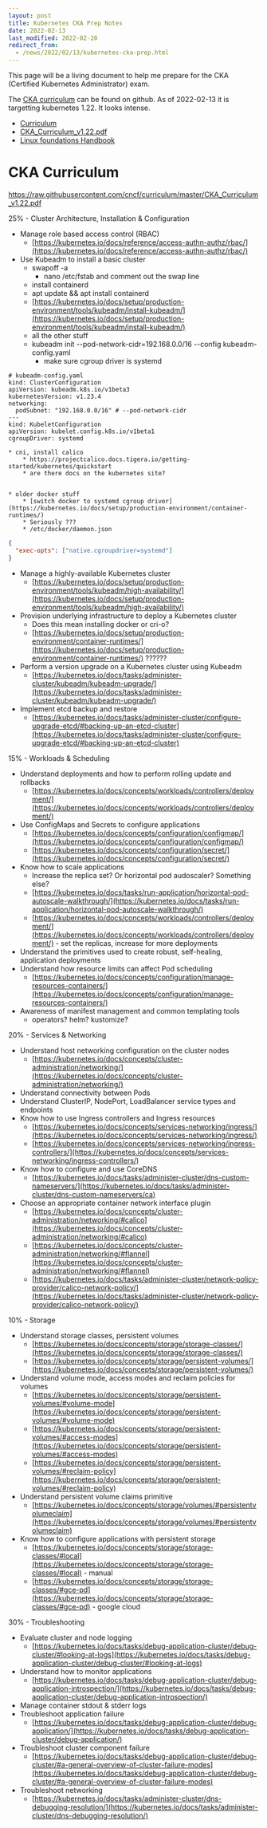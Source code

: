 ```yaml
---
layout: post
title: Kubernetes CKA Prep Notes
date: 2022-02-13
last_modified: 2022-02-20
redirect_from:
  - /news/2022/02/13/kubernetes-cka-prep.html
---
```



This page will be a living document to help me prepare for the CKA (Certified Kubernetes Administrator) exam.   

The [CKA curriculum](https://github.com/cncf/curriculum) can be found on github.  As of 2022-02-13 it is targetting kubernetes 1.22.  It looks intense.

* [Curriculum](https://github.com/cncf/curriculum)
* [CKA_Curriculum_v1.22.pdf](https://raw.githubusercontent.com/cncf/curriculum/master/CKA_Curriculum_v1.22.pdf)
* [Linux foundations Handbook](https://docs.linuxfoundation.org/tc-docs/certification/lf-candidate-handbook)






# CKA Curriculum

https://raw.githubusercontent.com/cncf/curriculum/master/CKA_Curriculum_v1.22.pdf

25% - Cluster Architecture, Installation & Configuration
* Manage role based access control (RBAC)
    * [https://kubernetes.io/docs/reference/access-authn-authz/rbac/](https://kubernetes.io/docs/reference/access-authn-authz/rbac/)
* Use Kubeadm to install a basic cluster
    * swapoff -a
        * nano /etc/fstab and comment out the swap line
    * install containerd
    * apt update && apt install containerd
    * [https://kubernetes.io/docs/setup/production-environment/tools/kubeadm/install-kubeadm/](https://kubernetes.io/docs/setup/production-environment/tools/kubeadm/install-kubeadm/)
    * all the other stuff
    * kubeadm init --pod-network-cidr=192.168.0.0/16 --config kubeadm-config.yaml
        * make sure cgroup driver is systemd

```
# kubeadm-config.yaml
kind: ClusterConfiguration
apiVersion: kubeadm.k8s.io/v1beta3
kubernetesVersion: v1.23.4
networking:
  podSubnet: "192.168.0.0/16" # --pod-network-cidr
---
kind: KubeletConfiguration
apiVersion: kubelet.config.k8s.io/v1beta1
cgroupDriver: systemd

```

    * cni, install calico
        * https://projectcalico.docs.tigera.io/getting-started/kubernetes/quickstart
        * are there docs on the kubernetes site?


    * older docker stuff
        * [switch docker to systemd cgroup driver](https://kubernetes.io/docs/setup/production-environment/container-runtimes/)
        * Seriously ???
        * /etc/docker/daemon.json 

```json
{
  "exec-opts": ["native.cgroupdriver=systemd"]
}
```

* Manage a highly-available Kubernetes cluster
    * [https://kubernetes.io/docs/setup/production-environment/tools/kubeadm/high-availability/](https://kubernetes.io/docs/setup/production-environment/tools/kubeadm/high-availability/)
* Provision underlying infrastructure to deploy a Kubernetes cluster
    * Does this mean installing docker or cri-o?
    * [https://kubernetes.io/docs/setup/production-environment/container-runtimes/](https://kubernetes.io/docs/setup/production-environment/container-runtimes/)  ??????
* Perform a version upgrade on a Kubernetes cluster using Kubeadm
    * [https://kubernetes.io/docs/tasks/administer-cluster/kubeadm/kubeadm-upgrade/](https://kubernetes.io/docs/tasks/administer-cluster/kubeadm/kubeadm-upgrade/)
* Implement etcd backup and restore
    * [https://kubernetes.io/docs/tasks/administer-cluster/configure-upgrade-etcd/#backing-up-an-etcd-cluster](https://kubernetes.io/docs/tasks/administer-cluster/configure-upgrade-etcd/#backing-up-an-etcd-cluster)

15% - Workloads & Scheduling
* Understand deployments and how to perform rolling update and rollbacks
    * [https://kubernetes.io/docs/concepts/workloads/controllers/deployment/](https://kubernetes.io/docs/concepts/workloads/controllers/deployment/)
* Use ConfigMaps and Secrets to configure applications
    * [https://kubernetes.io/docs/concepts/configuration/configmap/](https://kubernetes.io/docs/concepts/configuration/configmap/)
    * [https://kubernetes.io/docs/concepts/configuration/secret/](https://kubernetes.io/docs/concepts/configuration/secret/)
* Know how to scale applications
    * Increase the replica set?  Or horizontal pod audoscaler?  Something else?
    * [https://kubernetes.io/docs/tasks/run-application/horizontal-pod-autoscale-walkthrough/](https://kubernetes.io/docs/tasks/run-application/horizontal-pod-autoscale-walkthrough/)
    * [https://kubernetes.io/docs/concepts/workloads/controllers/deployment/](https://kubernetes.io/docs/concepts/workloads/controllers/deployment/) - set the replicas, increase for more deployments
* Understand the primitives used to create robust, self-healing, application deployments
* Understand how resource limits can affect Pod scheduling
    * [https://kubernetes.io/docs/concepts/configuration/manage-resources-containers/](https://kubernetes.io/docs/concepts/configuration/manage-resources-containers/)
* Awareness of manifest management and common templating tools
    * operators?  helm? kustomize?

20% - Services & Networking
* Understand host networking configuration on the cluster nodes
    * [https://kubernetes.io/docs/concepts/cluster-administration/networking/](https://kubernetes.io/docs/concepts/cluster-administration/networking/)
* Understand connectivity between Pods
* Understand ClusterIP, NodePort, LoadBalancer service types and endpoints
* Know how to use Ingress controllers and Ingress resources
    * [https://kubernetes.io/docs/concepts/services-networking/ingress/](https://kubernetes.io/docs/concepts/services-networking/ingress/)
    * [https://kubernetes.io/docs/concepts/services-networking/ingress-controllers/](https://kubernetes.io/docs/concepts/services-networking/ingress-controllers/)
* Know how to configure and use CoreDNS
    * [https://kubernetes.io/docs/tasks/administer-cluster/dns-custom-nameservers/](https://kubernetes.io/docs/tasks/administer-cluster/dns-custom-nameservers/ca)
* Choose an appropriate container network interface plugin
    * [https://kubernetes.io/docs/concepts/cluster-administration/networking/#calico](https://kubernetes.io/docs/concepts/cluster-administration/networking/#calico)
    * [https://kubernetes.io/docs/concepts/cluster-administration/networking/#flannel](https://kubernetes.io/docs/concepts/cluster-administration/networking/#flannel)
    * [https://kubernetes.io/docs/tasks/administer-cluster/network-policy-provider/calico-network-policy/](https://kubernetes.io/docs/tasks/administer-cluster/network-policy-provider/calico-network-policy/)

10% - Storage
* Understand storage classes, persistent volumes
    * [https://kubernetes.io/docs/concepts/storage/storage-classes/](https://kubernetes.io/docs/concepts/storage/storage-classes/)
    * [https://kubernetes.io/docs/concepts/storage/persistent-volumes/](https://kubernetes.io/docs/concepts/storage/persistent-volumes/)
* Understand volume mode, access modes and reclaim policies for volumes
    * [https://kubernetes.io/docs/concepts/storage/persistent-volumes/#volume-mode](https://kubernetes.io/docs/concepts/storage/persistent-volumes/#volume-mode)
    * [https://kubernetes.io/docs/concepts/storage/persistent-volumes/#access-modes](https://kubernetes.io/docs/concepts/storage/persistent-volumes/#access-modes)
    * [https://kubernetes.io/docs/concepts/storage/persistent-volumes/#reclaim-policy](https://kubernetes.io/docs/concepts/storage/persistent-volumes/#reclaim-policy)
* Understand persistent volume claims primitive
    * [https://kubernetes.io/docs/concepts/storage/volumes/#persistentvolumeclaim](https://kubernetes.io/docs/concepts/storage/volumes/#persistentvolumeclaim)
* Know how to configure applications with persistent storage
    * [https://kubernetes.io/docs/concepts/storage/storage-classes/#local](https://kubernetes.io/docs/concepts/storage/storage-classes/#local) - manual
    * [https://kubernetes.io/docs/concepts/storage/storage-classes/#gce-pd](https://kubernetes.io/docs/concepts/storage/storage-classes/#gce-pd) - google cloud

30% - Troubleshooting
* Evaluate cluster and node logging
    * [https://kubernetes.io/docs/tasks/debug-application-cluster/debug-cluster/#looking-at-logs](https://kubernetes.io/docs/tasks/debug-application-cluster/debug-cluster/#looking-at-logs)
* Understand how to monitor applications
    * [https://kubernetes.io/docs/tasks/debug-application-cluster/debug-application-introspection/](https://kubernetes.io/docs/tasks/debug-application-cluster/debug-application-introspection/)
* Manage container stdout & stderr logs
* Troubleshoot application failure
    * [https://kubernetes.io/docs/tasks/debug-application-cluster/debug-application/](https://kubernetes.io/docs/tasks/debug-application-cluster/debug-application/)
* Troubleshoot cluster component failure
    * [https://kubernetes.io/docs/tasks/debug-application-cluster/debug-cluster/#a-general-overview-of-cluster-failure-modes](https://kubernetes.io/docs/tasks/debug-application-cluster/debug-cluster/#a-general-overview-of-cluster-failure-modes)
* Troubleshoot networking
    * [https://kubernetes.io/docs/tasks/administer-cluster/dns-debugging-resolution/](https://kubernetes.io/docs/tasks/administer-cluster/dns-debugging-resolution/)